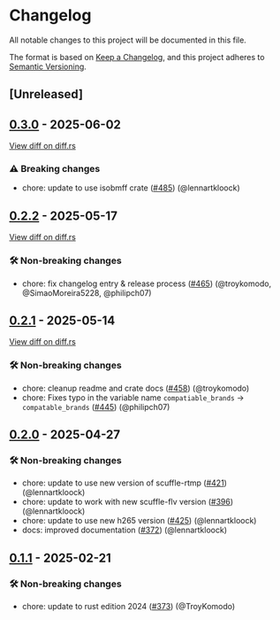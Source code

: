 # Changelog

<!--
This file is automatically generated by our release process.
DO NOT edit it directly.
If you want to add a change log entry for this package,
please create a new file in /changes.d/<pr-number>.toml
Refer to the [README.md](/changes.d/README.md) for more information.
-->

All notable changes to this project will be documented in this file.

The format is based on [Keep a Changelog](https://keepachangelog.com/en/1.0.0/),
and this project adheres to [Semantic Versioning](https://semver.org/spec/v2.0.0.html).

## [Unreleased]

## [0.3.0](https://github.com/ScuffleCloud/scuffle/releases/tag/scuffle-transmuxer-v0.3.0) - 2025-06-02

[View diff on diff.rs](https://diff.rs/scuffle-transmuxer/0.2.2/scuffle-transmuxer/0.3.0/Cargo.toml)

### ⚠️ Breaking changes

- chore: update to use isobmff crate ([#485](https://github.com/scufflecloud/scuffle/pull/485)) (@lennartkloock)

## [0.2.2](https://github.com/ScuffleCloud/scuffle/releases/tag/scuffle-transmuxer-v0.2.2) - 2025-05-17

[View diff on diff.rs](https://diff.rs/scuffle-transmuxer/0.2.1/scuffle-transmuxer/0.2.2/Cargo.toml)

### 🛠️ Non-breaking changes

- chore: fix changelog entry & release process ([#465](https://github.com/scufflecloud/scuffle/pull/465)) (@troykomodo, @SimaoMoreira5228, @philipch07)

## [0.2.1](https://github.com/ScuffleCloud/scuffle/releases/tag/scuffle-transmuxer-v0.2.1) - 2025-05-14

[View diff on diff.rs](https://diff.rs/scuffle-transmuxer/0.2.0/scuffle-transmuxer/0.2.1/Cargo.toml)

### 🛠️ Non-breaking changes

- chore: cleanup readme and crate docs ([#458](https://github.com/scufflecloud/scuffle/pull/458)) (@troykomodo)
- chore: Fixes typo in the variable name `compatiable_brands` -> `compatable_brands` ([#445](https://github.com/scufflecloud/scuffle/pull/445)) (@philipch07)

## [0.2.0](https://github.com/ScuffleCloud/scuffle/releases/tag/scuffle-transmuxer-v0.2.0) - 2025-04-27

### 🛠️ Non-breaking changes

- chore: update to use new version of scuffle-rtmp ([#421](https://github.com/scufflecloud/scuffle/pull/421)) (@lennartkloock)
- chore: update to work with new scuffle-flv version ([#396](https://github.com/scufflecloud/scuffle/pull/396)) (@lennartkloock)
- chore: update to use new h265 version ([#425](https://github.com/scufflecloud/scuffle/pull/425)) (@lennartkloock)
- docs: improved documentation ([#372](https://github.com/scufflecloud/scuffle/pull/372)) (@lennartkloock)

## [0.1.1](https://github.com/ScuffleCloud/scuffle/releases/tag/scuffle-transmuxer-v0.1.1) - 2025-02-21

### 🛠️ Non-breaking changes

- chore: update to rust edition 2024 ([#373](https://github.com/scufflecloud/scuffle/pull/373)) (@TroyKomodo)
